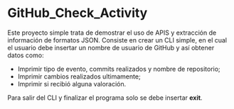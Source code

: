 # **GitHub_Check_Activity**

Este proyecto simple trata de demostrar el uso de APIS y extracción de información de formatos JSON. 
Consiste en crear un CLI simple, en el cual el usuario debe insertar un nombre de usuario de GitHub y así obtener datos como:

* Imprimir  tipo de evento, commits realizados y nombre de repositorio;
* Imprimir cambios realizados ultimamente;
* Imprimir si recibió alguna valoración.
 
Para salir del CLI y finalizar el programa solo se debe insertar **exit**.
